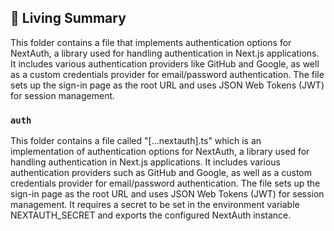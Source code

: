 

<!-- Living README Summary -->
## 🌳 Living Summary

This folder contains a file that implements authentication options for NextAuth, a library used for handling authentication in Next.js applications. It includes various authentication providers like GitHub and Google, as well as a custom credentials provider for email/password authentication. The file sets up the sign-in page as the root URL and uses JSON Web Tokens (JWT) for session management.


### `auth`

This folder contains a file called "[...nextauth].ts" which is an implementation of authentication options for NextAuth, a library used for handling authentication in Next.js applications. It includes various authentication providers such as GitHub and Google, as well as a custom credentials provider for email/password authentication. The file sets up the sign-in page as the root URL and uses JSON Web Tokens (JWT) for session management. It requires a secret to be set in the environment variable NEXTAUTH_SECRET and exports the configured NextAuth instance.

<!-- Living README Summary -->